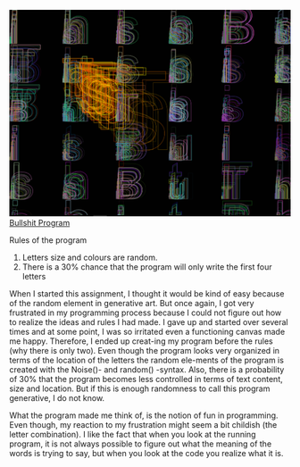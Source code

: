 
![alt text](Capture.PNG "Bullshit program") 
[Bullshit Program](https://rawgit.com/hele4924/mini-ex/master/mini_ex6/empty-example/index.html)

Rules of the program 
1.	Letters size and colours are random. 
2.	There is a 30% chance that the program will only write the first four letters 

When I started this assignment, I thought it would be kind of easy because of the random element in generative art. But once again, I got very frustrated in my programming process because I could not figure out how to realize the ideas and rules I had made. I gave up and started over several times and at some point, I was so irritated even a functioning canvas made me happy. Therefore, I ended up creat-ing my program before the rules (why there is only two). 
Even though the program looks very organized in terms of the location of the letters the random ele-ments of the program is created with the Noise()- and random() -syntax. Also, there is a probability of 30% that the program becomes less controlled in terms of text content, size and location.
But if this is enough randomness to call this program generative, I do not know. 

What the program made me think of, is the notion of fun in programming. Even though, my reaction to my frustration might seem a bit childish (the letter combination). I like the fact that when you look at the running program, it is not always possible to figure out what the meaning of the words is trying to say, but when you look at the code you realize what it is. 





